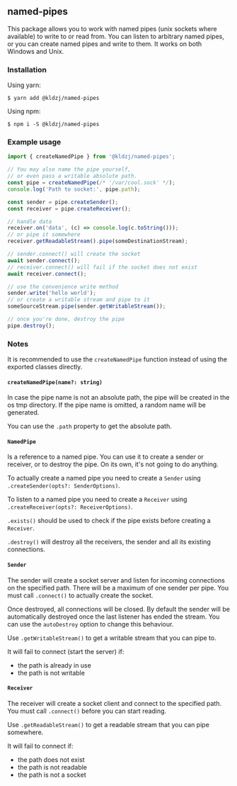 ## named-pipes

This package allows you to work with named pipes (unix sockets where available) to write to or read from. You can listen to arbitrary named pipes, or you can create named pipes and write to them. It works on both Windows and Unix.

### Installation

Using yarn:
```sh-session
$ yarn add @kldzj/named-pipes
```

Using npm:
```sh-session
$ npm i -S @kldzj/named-pipes
```

### Example usage

```typescript
import { createNamedPipe } from '@kldzj/named-pipes';

// You may also name the pipe yourself,
// or even pass a writable absolute path.
const pipe = createNamedPipe(/* '/var/cool.sock' */);
console.log('Path to socket:', pipe.path);

const sender = pipe.createSender();
const receiver = pipe.createReceiver();

// handle data
receiver.on('data', (c) => console.log(c.toString()));
// or pipe it somewhere
receiver.getReadableStream().pipe(someDestinationStream);

// sender.connect() will create the socket
await sender.connect();
// receiver.connect() will fail if the socket does not exist
await receiver.connect();

// use the convenience write method
sender.write('hello world');
// or create a writable stream and pipe to it
someSourceStream.pipe(sender.getWritableStream());

// once you're done, destroy the pipe
pipe.destroy();
```

### Notes

It is recommended to use the `createNamedPipe` function instead of using the exported classes directly.

#### `createNamedPipe(name?: string)`

In case the pipe name is not an absolute path, the pipe will be created in the os tmp directory. If the pipe name is omitted, a random name will be generated.

You can use the `.path` property to get the absolute path.

#### `NamedPipe`

Is a reference to a named pipe. You can use it to create a sender or receiver, or to destroy the pipe. On its own, it's not going to do anything.

To actually create a named pipe you need to create a `Sender` using `.createSender(opts?: SenderOptions)`.

To listen to a named pipe you need to create a `Receiver` using `.createReceiver(opts?: ReceiverOptions)`.

`.exists()` should be used to check if the pipe exists before creating a `Receiver`.

`.destroy()` will destroy all the receivers, the sender and all its existing connections.

#### `Sender`

The sender will create a socket server and listen for incoming connections on the specified path. There will be a maximum of one sender per pipe. You must call `.connect()` to actually create the socket.

Once destroyed, all connections will be closed. By default the sender will be automatically destroyed once the last listener has ended the stream. You can use the `autoDestroy` option to change this behaviour.

Use `.getWritableStream()` to get a writable stream that you can pipe to.

It will fail to connect (start the server) if:
- the path is already in use
- the path is not writable

#### `Receiver`

The receiver will create a socket client and connect to the specified path. You must call `.connect()` before you can start reading.

Use `.getReadableStream()` to get a readable stream that you can pipe somewhere.

It will fail to connect if:
- the path does not exist
- the path is not readable
- the path is not a socket